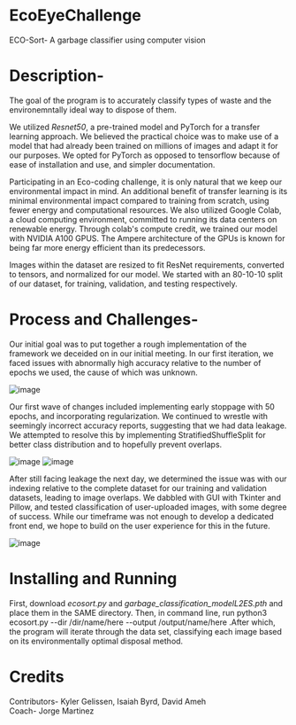 # EcoEyeChallenge
ECO-Sort- A garbage classifier using computer vision

# Description-
The goal of the program is to accurately classify types of waste and the environemntally ideal way to dispose of them.

We utilized *Resnet50*, a pre-trained model and PyTorch for a transfer learning approach. We believed the practical choice was to make use of a model that had already been trained on millions of images and adapt it for our purposes. We opted for PyTorch as opposed to tensorflow because of ease of installation and use, and simpler documentation. 

Participating in an Eco-coding challenge, it is only natural that we keep our environmental impact in mind. An additional benefit of transfer learning is its minimal environmental impact compared to training from scratch, using fewer energy and computational resources. We also utilized Google Colab, a cloud computing environment, committed to running its data centers on renewable energy. Through colab's compute credit, we trained our model with NVIDIA A100 GPUS. The Ampere architecture of the GPUs is known for being far more energy efficient than its predecessors. 

Images within the dataset are resized to fit ResNet requirements, converted to tensors, and normalized for our model. We started with an 80-10-10 split of our dataset, for training, validation, and testing respectively.

# Process and Challenges-
Our initial goal was to put together a rough implementation of the framework we deceided on in our initial meeting. In our first iteration, we faced issues with abnormally high accuracy relative to the number of epochs we used, the cause of which was unknown. 

![image](https://github.com/user-attachments/assets/aff32f35-c723-4ad7-a6a9-2b7e33917d36)

Our first wave of changes included implementing early stoppage with 50 epochs, and incorporating regularization. We continued to wrestle with seemingly incorrect accuracy reports, suggesting that we had data leakage. We attempted to resolve this by implementing StratifiedShuffleSplit for better class distribution and to hopefully prevent overlaps.

![image](https://github.com/user-attachments/assets/1349a03e-6079-4452-ae76-692cf9a2210d)
![image](https://github.com/user-attachments/assets/0ef3876d-3f8e-4835-8b93-2f3939ffacaa)

After still facing leakage the next day, we determined the issue was with our indexing relative to the complete dataset for our training and validation datasets, leading to image overlaps. We dabbled with GUI with Tkinter and Pillow, and tested classification of user-uploaded images, with some degree of success. While our timeframe was not enough to develop a dedicated front end, we hope to build on the user experience for this in the future.

![image](https://github.com/user-attachments/assets/42a8b8cb-43b9-4504-b3ea-d9ae85578446)

# Installing and Running
First, download *ecosort.py* and *garbage_classification_modelL2ES.pth* and place them in the SAME directory. Then, in command line, run python3 ecosort.py --dir /dir/name/here --output /output/name/here .After which, the program will iterate through the data set, classifying each image based on its environmentally optimal disposal method.

# Credits
Contributors- Kyler Gelissen, Isaiah Byrd, David Ameh
<br/>Coach- Jorge Martinez

